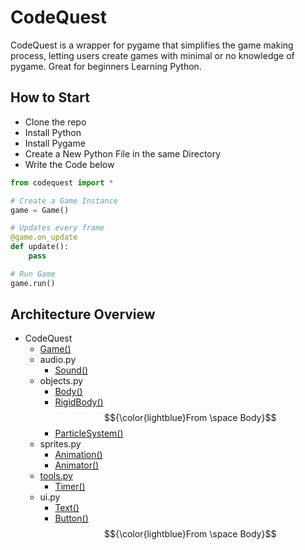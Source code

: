 # CodeQuest

  CodeQuest is a wrapper for pygame that simplifies the game making process, letting users create games with minimal or no knowledge of pygame. Great for beginners Learning Python.

## How to Start

  * Clone the repo
  * Install Python
  * Install Pygame
  * Create a New Python File in the same Directory
  * Write the Code below

```py
from codequest import *

# Create a Game Instance
game = Game()

# Updates every frame
@game.on_update
def update():
    pass

# Run Game
game.run()
```

## Architecture Overview

  * CodeQuest
    * [Game()](docs/Game().md)
    * audio.py
      * [Sound()](docs/audio.py/Sound().md)
    * objects.py
      * [Body()](docs/objects.py/Body().md)
      * [RigidBody()](docs/objects.py/RigidBody().md) $${\color{lightblue}From \space Body}$$
      * [ParticleSystem()](docs/objects.py/ParticleSystem().md)
    * sprites.py
      * [Animation()](docs/sprites.py/Animation().md)
      * [Animator()](docs/sprites.py/Animator().md)
    * [tools.py](docs/tools.py/tools.py.md)
      * [Timer()](docs/tools.py/Timer().md)
    * ui.py
      * [Text()](docs/ui.py/Text().md)
      * [Button()](docs/ui.py/Button().md) $${\color{lightblue}From \space Body}$$
